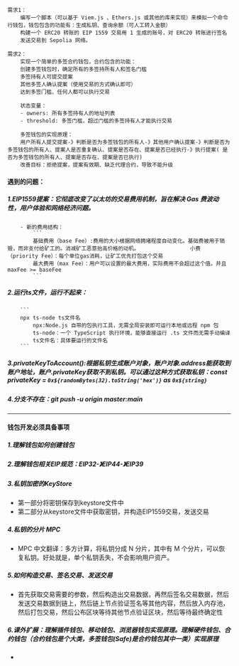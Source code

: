 ``` 
需求1：
    编写一个脚本（可以基于 Viem.js 、Ethers.js 或其他的库来实现）来模拟一个命令行钱包，钱包包含的功能有：生成私钥、查询余额（可人工转入金额）
    构建一个 ERC20 转账的 EIP 1559 交易用 1 生成的账号，对 ERC20 转账进行签名
    发送交易到 Sepolia 网络。
```
```
需求2：
    实现⼀个简单的多签合约钱包，合约包含的功能：
    创建多签钱包时，确定所有的多签持所有⼈和签名门槛
    多签持有⼈可提交提案
    其他多签⼈确认提案（使⽤交易的⽅式确认即可）
    达到多签⻔槛、任何⼈都可以执⾏交易

    状态变量：
    - owners: 所有多签持有⼈的地址列表
    - threshold: 多签门槛，超过门槛的多签持有⼈才能执行交易

    多签钱包的实现原理：
    用户所有人提交提案-》判断是否为多签钱包的所有人-》其他用户确认提案-》判断是否为多签钱包的所有人、提案人是否重复确认、提案是否存在、提案是否已经执行-》执行提案( 是否为多签钱包的所有人、提案是否存在、提案是否已执行)
    改善目标：拒绝提案，提案有效期、缺乏代理合约，导致不能升级
```
    
#### 遇到的问题：
##### 1.EIP1559提案：它彻底改变了以太坊的交易费用机制，旨在解决 Gas 费波动性，用户体验和网络经济问题。
        - 新的费用结构：
            ```
            基础费用（base Fee）:费用的大小根据网络拥堵程度自动变化。基础费被用于销毁，而非支付给矿工的。消减矿工恶意抬高价格的动机。                小费（priority Fee）：每个单位gas消耗，让矿工优先打包这个交易
            最大费用（max Fee）：用户可以设置的最大费用，实际费用不会超过这个值。并且maxFee >= baseFee
            ```
##### 2.运行ts文件，运行不起来：
        ```
        npx ts-node	ts文件名 
            npx:Node.js 自带的包执行工具，无需全局安装即可运行本地或远程 npm 包
            ts-node：一个 TypeScript 执行环境，能够直接运行 .ts 文件而无需手动编译
            ts文件名：具体要运行的文件名
        ```
##### 3.privateKeyToAccount():根据私钥生成账户对象，账户对象.address能获取到账户地址，账户.privateKey获取不到私钥。可以通过这种方式获取私钥：const privateKey = `0x${randomBytes(32).toString('hex')}` as `0x${string}`
##### 4.分支不存在：git push -u origin master:main

----------

#### 钱包开发必须具备事项
##### 1.理解钱包如何创建钱包
##### 2.理解钱包相关EIP规范：EIP32-》EIP44-》EIP39
##### 3.私钥加密的KeyStore
- 第一部分将密钥保存到keystore文件中
- 第二部分从keystore文件中获取密钥，并构造EIP1559交易，发送交易
##### 4.私钥的分片 MPC
- MPC 中文翻译：多方计算，将私钥分成 N 分片，其中有 M 个分片，可以恢复私钥。好处就是，单个私钥丢失，不会影响用户资产。
##### 5.如何构造交易、签名交易、发送交易
- 首先获取交易需要的参数，然后构造出交易数据，再然后签名交易数据，然后发送交易数据到链上，然后链上节点验证签名等其他内容，然后放入内存池，然后打包交易，然后公布区块等待其他节点验证区块，然后等待最终确定性
##### 6.课外扩展：理解插件钱包、移动钱包、浏览器钱包实现原理。理解硬件钱包、合约钱包（合约钱包是个大类，多签钱包(Safe)是合约钱包其中一类）实现原理
- 

